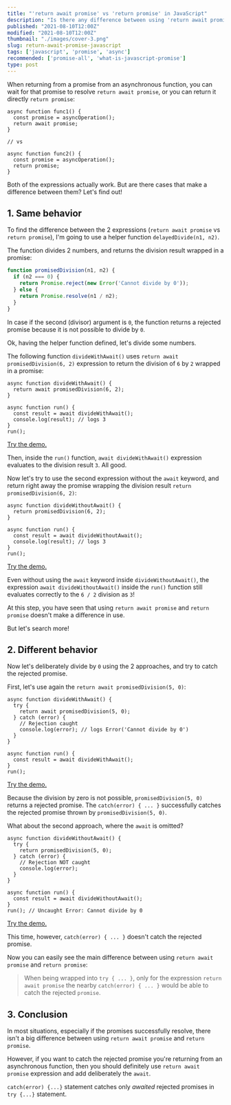 ```yaml
---
title: "'return await promise' vs 'return promise' in JavaScript"
description: "Is there any difference between using 'return await promise' and 'return promise' in asynchronous JavaScript functions?"
published: "2021-08-10T12:00Z"
modified: "2021-08-10T12:00Z"
thumbnail: "./images/cover-3.png"
slug: return-await-promise-javascript
tags: ['javascript', 'promise', 'async']
recommended: ['promise-all', 'what-is-javascript-promise']
type: post
---
```


When returning from a promise from an asynchronous function, you can wait for that promise to resolve `return await promise`, or you can return it directly 
`return promise`:  

```javascript{3,10}
async function func1() {
  const promise = asyncOperation();
  return await promise;
}

// vs

async function func2() {
  const promise = asyncOperation();
  return promise;
}
```

Both of the expressions actually work. But are there cases that make a difference between them? Let's find out!

## 1. Same behavior

To find the difference between the 2 expressions (`return await promise` vs `return promise`), I'm going to use a helper function `delayedDivide(n1, n2)`.  

The function divides 2 numbers, and returns the division result wrapped in a promise:
```javascript
function promisedDivision(n1, n2) {
  if (n2 === 0) {
    return Promise.reject(new Error('Cannot divide by 0'));
  } else {
    return Promise.resolve(n1 / n2);
  }
}
```

In case if the second (divisor) argument is `0`, the function returns a rejected promise because it is not possible to divide by `0`.  

Ok, having the helper function defined, let's divide some numbers.  

The following function `divideWithAwait()` uses `return await promisedDivision(6, 2)` expression to return the division of `6` by `2` wrapped in a promise:

```javascript{2}
async function divideWithAwait() {
  return await promisedDivision(6, 2);
}

async function run() {
  const result = await divideWithAwait();
  console.log(result); // logs 3
}
run();
```

[Try the demo.](https://codesandbox.io/s/with-await-resolved-mdzz5?file=/src/index.js)

Then, inside the `run()` function, `await divideWithAwait()` expression evaluates to the division result `3`. All good.  

Now let's try to use the second expression without the `await` keyword, and return right away the promise wrapping the division result `return promisedDivision(6, 2)`:

```javascript{2}
async function divideWithoutAwait() {
  return promisedDivision(6, 2);
}

async function run() {
  const result = await divideWithoutAwait();
  console.log(result); // logs 3
}
run();
```

[Try the demo.](https://codesandbox.io/s/without-await-resolved-u06sb)

Even without using the `await` keyword inside `divideWithoutAwait()`, the expression `await divideWithoutAwait()` inside the `run()` function still evaluates correctly to the `6 / 2` division as `3`!  

At this step, you have seen that using `return await promise` and `return promise` doesn't make a difference in use.  

But let's search more!

## 2. Different behavior

Now let's deliberately divide by `0` using the 2 approaches, and try to catch the rejected promise.  

First, let's use again the `return await promisedDivision(5, 0)`:

```javascript{3}
async function divideWithAwait() {
  try {
    return await promisedDivision(5, 0);
  } catch (error) {
    // Rejection caught
    console.log(error); // logs Error('Cannot divide by 0')
  }
}

async function run() {
  const result = await divideWithAwait();
}
run();
```

[Try the demo.](https://codesandbox.io/s/with-await-rejected-ihxg5?file=/src/index.js)

Because the division by zero is not possible, `promisedDivision(5, 0)` returns a rejected promise. The `catch(error) { ... }` successfully catches the rejected promise thrown by `promisedDivision(5, 0)`.  

What about the second approach, where the `await` is omitted?

```javascript{3}
async function divideWithoutAwait() {
  try {
    return promisedDivision(5, 0);
  } catch (error) {
    // Rejection NOT caught
    console.log(error);
  }
}

async function run() {
  const result = await divideWithoutAwait();
}
run(); // Uncaught Error: Cannot divide by 0
```

[Try the demo.](https://codesandbox.io/s/without-await-rejected-477nr)

This time, however, `catch(error) { ... }` doesn't catch the rejected promise.  

Now you can easily see the main difference between using `return await promise` and `return promise`:

> When being wrapped into `try { ... }`, only for the expression `return await promise` the nearby `catch(error) { ... }` would be able to catch the rejected `promise`.  

## 3. Conclusion

In most situations, especially if the promises successfully resolve, there isn't a big difference between using `return await promise` and `return promise`.  

However, if you want to catch the rejected promise you're returning from an asynchronous function,
then you should definitely use `return await promise` expression and add deliberately the `await`.  

`catch(error) {...}` statement catches only *awaited* rejected promises in `try {...}` statement.  
